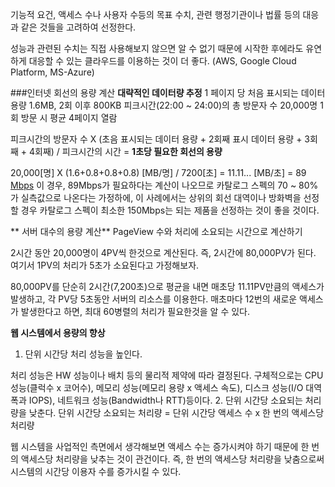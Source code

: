 기능적 요건, 액세스 수나 사용자 수등의 목표 수치, 관련 행정기관이나 법률 등의 대응과 같은 것들을 고려하여 선정한다. 

성능과 관련된 수치는 직접 사용해보지 않으면 알 수 없기 때문에 시작한 후에라도 유연하게 대응할 수 있는 클라우드를 이용하는 것이 더 좋다. (AWS, Google Cloud Platform, MS-Azure)

###인터넷 회선의 용량 계산 
**대략적인 데이터량 추정**
1 페이지 당 처음 표시되는 데이터 용량 1.6MB, 2회 이후 800KB
피크시간(22:00 ~ 24:00)의 총 방문자 수 20,000명
1회 방문 시  평균 4페이지 열람

피크시간의 방문자 수 X (초음 표시되는 데이터 용량 + 2회째 표시 데이터 용량 + 3회째 + 4회째) / 피크시간의 시간 = **1초당 필요한 회선의 용량** 

20,000[명] X (1.6+0.8+0.8+0.8) [MB/명] / 7200[초] = 11.11... [MB/초] = 89 [Mbps](메가비트)
이 경우, 89Mbps가 필요하다는 계산이 나오므로 카탈로그 스펙의 70 ~ 80%가 실측값으로 나온다는 가정하에, 이 사례에서는 상위의 회선 대역이나 방화벽을 선정할 경우 카탈로그 스펙이 최소한 150Mbps는 되는 제품을 선정하는 것이 좋을 것이다. 

** 서버 대수의 용량 계산**
PageView 수와 처리에 소요되는 시간으로 계산하기

2시간 동안 20,000명이 4PV씩 한것으로 계산된다. 즉, 2시간에 80,000PV가 된다. 여기서 1PV의 처리가 5초가 소요된다고 가정해보자.

80,000PV를 단순히 2시간(7,200초)으로 평균을 내면 매초당 11.11PV만큼의 액세스가 발생하고, 각 PV당 5초동안 서버의 리소스를 이용한다. 매초마다 12번의 새로운 액세스가 발생한다고 하면, 최대 60병렬의 처리가 필요한것을 알 수 있다. 

**웹 시스템에서 용량의 향상** 
1. 단위 시간당 처리 성능을 높인다. 

처리 성능은 HW 성능이나 배치 등의 물리적 제약에 따라 결정된다. 구체적으로는 CPU 성능(클럭수 x 코어수), 메모리 성능(메모리 용량 x 액세스 속도), 디스크 성능(I/O 대역폭과 IOPS), 네트워크   성능(Bandwidth나 RTT)등이다. 
2. 단위 시간당 소요되는 처리량을 낮춘다.
단위 시간당 소요되는 처리량 = 단위 시간당 액세스 수 x 한 번의 액세스당 처리량

웹 시스템을 사업적인 측면에서 생각해보면 액세스 수는 증가시켜야 하기 때문에 한 번의 액세스당 처리량을 낮추는 것이 관건이다. 즉, 한 번의 액세스당 처리량을 낮춤으로써 시스템의 시간당 이용자 수를 증가시킬 수 있다.